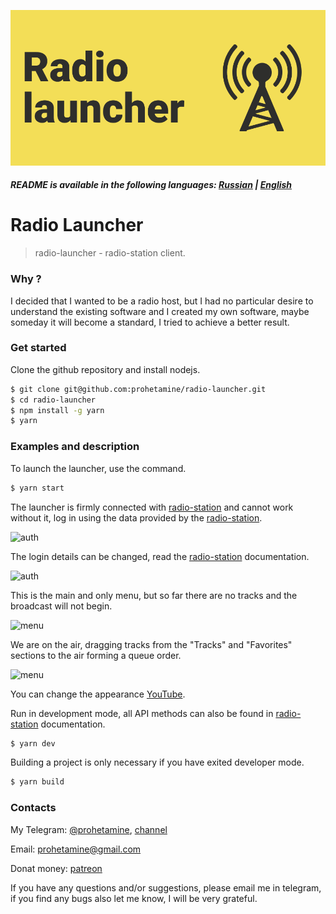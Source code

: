 ![logo](https://github.com/prohetamine/radio-launcher/blob/main/media/logo.png)

##### README is available in the following languages: [Russian](https://github.com/prohetamine/radio-launcher/blob/main/README/russian.md) | [English](https://github.com/prohetamine/radio-launcher/blob/main/README.md)


# Radio Launcher

> radio-launcher - radio-station client.

### Why ?
I decided that I wanted to be a radio host, but I had no particular desire to understand the existing software and I created my own software, maybe someday it will become a standard, I tried to achieve a better result.

### Get started

Clone the github repository and install nodejs.

```sh
$ git clone git@github.com:prohetamine/radio-launcher.git
$ cd radio-launcher
$ npm install -g yarn
$ yarn
```

### Examples and description

To launch the launcher, use the command.

```sh
$ yarn start
```

The launcher is firmly connected with [radio-station](https://github.com/prohetamine/radio-station) and cannot work without it, log in using the data provided by the [radio-station](https://github.com/prohetamine/radio-station).

![auth](https://github.com/prohetamine/radio-launcher/blob/main/media/0.png)

The login details can be changed, read the [radio-station](https://github.com/prohetamine/radio-station) documentation.

![auth](https://github.com/prohetamine/radio-launcher/blob/main/media/1.png)

This is the main and only menu, but so far there are no tracks and the broadcast will not begin.

![menu](https://github.com/prohetamine/radio-launcher/blob/main/media/2.png)

We are on the air, dragging tracks from the "Tracks" and "Favorites" sections to the air forming a queue order.

![menu](https://github.com/prohetamine/radio-launcher/blob/main/media/3.png)

You can change the appearance [YouTube](https://youtu.be/VpjbWQkOE6Y).

Run in development mode, all API methods can also be found in [radio-station](https://github.com/prohetamine/radio-station) documentation.

```sh
$ yarn dev
```

Building a project is only necessary if you have exited developer mode.

```sh
$ yarn build
```

### Contacts

My Telegram: [@prohetamine](https://t.me/prohetamine), [channel](https://t.me/prohetamines)

Email: prohetamine@gmail.com

Donat money: [patreon](https://www.patreon.com/prohetamine)

If you have any questions and/or suggestions, please email me in telegram, if you find any bugs also let me know, I will be very grateful.
